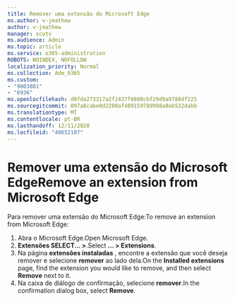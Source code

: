 ```yaml
---
title: Remover uma extensão do Microsoft Edge
ms.author: v-jmathew
author: v-jmathew
manager: scotv
ms.audience: Admin
ms.topic: article
ms.service: o365-administration
ROBOTS: NOINDEX, NOFOLLOW
localization_priority: Normal
ms.collection: Adm_O365
ms.custom:
- "9003881"
- "6936"
ms.openlocfilehash: d0fda273317a2f2437f8808cbf29d9a9788df225
ms.sourcegitcommit: 097a8cabe0d2280af489159789988a0ab532dabb
ms.translationtype: MT
ms.contentlocale: pt-BR
ms.lasthandoff: 12/11/2020
ms.locfileid: "49652107"
---
```

# <a name="remove-an-extension-from-microsoft-edge"></a><span data-ttu-id="1a104-102">Remover uma extensão do Microsoft Edge</span><span class="sxs-lookup"><span data-stu-id="1a104-102">Remove an extension from Microsoft Edge</span></span>

<span data-ttu-id="1a104-103">Para remover uma extensão do Microsoft Edge:</span><span class="sxs-lookup"><span data-stu-id="1a104-103">To remove an extension from Microsoft Edge:</span></span>

1. <span data-ttu-id="1a104-104">Abra o Microsoft Edge.</span><span class="sxs-lookup"><span data-stu-id="1a104-104">Open Microsoft Edge.</span></span>
2. <span data-ttu-id="1a104-105">**Extensões SELECT... >**.</span><span class="sxs-lookup"><span data-stu-id="1a104-105">Select **... > Extensions**.</span></span>
3. <span data-ttu-id="1a104-106">Na página **extensões instaladas** , encontre a extensão que você deseja remover e selecione **remover** ao lado dela.</span><span class="sxs-lookup"><span data-stu-id="1a104-106">On the **Installed extensions** page, find the extension you would like to remove, and then select **Remove** next to it.</span></span>
4. <span data-ttu-id="1a104-107">Na caixa de diálogo de confirmação, selecione **remover**.</span><span class="sxs-lookup"><span data-stu-id="1a104-107">In the confirmation dialog box, select **Remove**.</span></span>
